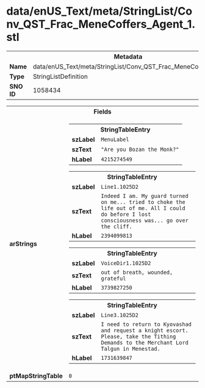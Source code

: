 <h1>data/enUS_Text/meta/StringList/Conv_QST_Frac_MeneCoffers_Agent_1.stl</h1><table><tr><th colspan="100%">Metadata</th></tr><tr><td><b>Name</b></td><td>data/enUS_Text/meta/StringList/Conv_QST_Frac_MeneCoffers_Agent_1.stl</td></tr><tr><td><b>Type</b></td><td>StringListDefinition</td></tr><tr><td><b>SNO ID</b></td><td>1058434</td></tr></table>

<table><tr><th colspan="100%">Fields</th></tr><tr><td><b>arStrings</b></td><td><table><tr><th colspan="100%">StringTableEntry</th></tr><tr><td><b>szLabel</b></td><td><code>MenuLabel</code></td></tr><tr><td><b>szText</b></td><td><code>"Are you Bozan the Monk?"</code></td></tr><tr><td><b>hLabel</b></td><td><code>4215274549</code></td></tr></table>


<table><tr><th colspan="100%">StringTableEntry</th></tr><tr><td><b>szLabel</b></td><td><code>Line1.1025D2</code></td></tr><tr><td><b>szText</b></td><td><code>Indeed I am. My guard turned on me... tried to choke the life out of me. All I could do before I lost consciousness was... go over the cliff.</code></td></tr><tr><td><b>hLabel</b></td><td><code>2394099813</code></td></tr></table>


<table><tr><th colspan="100%">StringTableEntry</th></tr><tr><td><b>szLabel</b></td><td><code>VoiceDir1.1025D2</code></td></tr><tr><td><b>szText</b></td><td><code>out of breath, wounded, grateful </code></td></tr><tr><td><b>hLabel</b></td><td><code>3739827250</code></td></tr></table>


<table><tr><th colspan="100%">StringTableEntry</th></tr><tr><td><b>szLabel</b></td><td><code>Line3.1025D2</code></td></tr><tr><td><b>szText</b></td><td><code>I need to return to Kyovashad and request a knight escort. Please, take the Tithing Demands to the Merchant Lord Talgun in Menestad.</code></td></tr><tr><td><b>hLabel</b></td><td><code>1731639847</code></td></tr></table>


</td></tr><tr><td><b>ptMapStringTable</b></td><td><code>0</code></td></tr></table>

